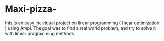 # Maxi-pizza-
this is an easy individual project on linear programming ( linear optimization ) using Ampl. The goal was to find a real world problem, and try to solve it with linear programming methods

